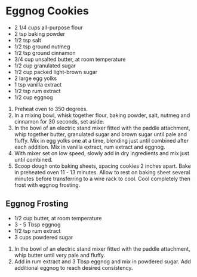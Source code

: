 # Eggnog Cookies
- 2 1/4 cups all-purpose flour
- 2 tsp baking powder
- 1/2 tsp salt
- 1/2 tsp ground nutmeg
- 1/2 tsp ground cinnamon
- 3/4 cup unsalted butter, at room temperature
- 1/2 cup granulated sugar
- 1/2 cup packed light-brown sugar
- 2 large egg yolks
- 1 tsp vanilla extract
- 1/2 tsp rum extract
- 1/2 cup eggnog
 
1. Preheat oven to 350 degrees.
1. In a mixing bowl, whisk together flour, baking powder, salt, nutmeg and cinnamon for 30 seconds, set aside.
1. In the bowl of an electric stand mixer fitted with the paddle attachment, whip together butter, granulated sugar and brown sugar until pale and fluffy. Mix in egg yolks one at a time, blending just until combined after each addition. Mix in vanilla extract, rum extract and eggnog. 
1. With mixer set on low speed, slowly add in dry ingredients and mix just until combined.
1. Scoop dough onto baking sheets, spacing cookies 2 inches apart. Bake in preheated oven 11 - 13 minutes. Allow to rest on baking sheet several minutes before transferring to a wire rack to cool. Cool completely then frost with eggnog frosting.

## Eggnog Frosting
- 1/2 cup butter, at room temperature
- 3 - 5 Tbsp eggnog
- 1/2 tsp rum extract
- 3 cups powdered sugar
 
1. In the bowl of an electric stand mixer fitted with the paddle attachment, whip butter until very pale and fluffy.
1. Add in rum extract and 3 Tbsp eggnog and mix in powdered sugar. Add additional eggnog to reach desired consistency.
